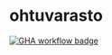 # ohtuvarasto

[![GHA workflow badge](https://github.com/TorreEgger/ohtuvarasto/actions/workflow/CI/badge.svg)](https://github.com/TorreEgger/ohtuvarasto/actions)
